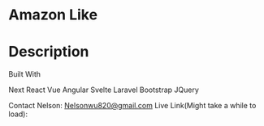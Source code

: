 # Amazon Like

# Description 


Built With

Next
React
Vue
Angular
Svelte
Laravel
Bootstrap
JQuery

Contact
Nelson: Nelsonwu820@gmail.com
Live Link(Might take a while to load): 
